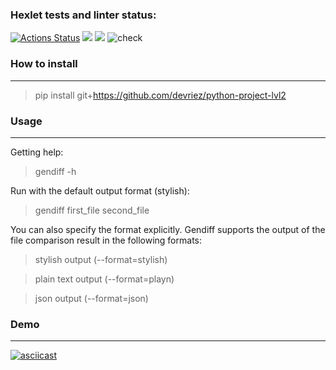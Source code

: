 ### Hexlet tests and linter status:
[![Actions Status](https://github.com/devriez/python-project-lvl2/workflows/hexlet-check/badge.svg)](https://github.com/devriez/python-project-lvl2/actions) <a href="https://codeclimate.com/github/devriez/python-project-lvl2/maintainability"><img src="https://api.codeclimate.com/v1/badges/af9b1e8df3711153892c/maintainability" /></a> <a href="https://codeclimate.com/github/devriez/python-project-lvl2/test_coverage"><img src="https://api.codeclimate.com/v1/badges/af9b1e8df3711153892c/test_coverage" /></a> ![check](https://github.com/devriez/python-project-lvl2/workflows/check/badge.svg)

### How to install
_________________________________________________________________________________________________________________________________________________________________________________
> pip install git+https://github.com/devriez/python-project-lvl2

### Usage
_________________________________________________________________________________________________________________________________________________________________________________
Getting help:

> gendiff -h

Run with the default output format (stylish):

> gendiff first_file second_file

You can also specify the format explicitly. Gendiff supports the output of the file comparison result in the following formats:

>stylish output (--format=stylish)

>plain text output (--format=playn)

>json output (--format=json)

### Demo
___________________________________________________________________________________________________________________________________________________________________________________

[![asciicast](https://asciinema.org/a/SSTykcjidgX0sB45QxcGuk2e6.svg)](https://asciinema.org/a/SSTykcjidgX0sB45QxcGuk2e6)
